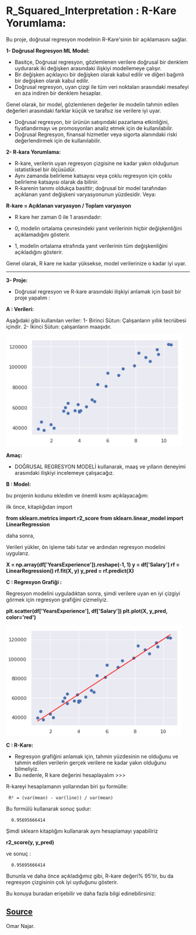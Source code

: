 # R_Squared_Interpretation : R-Kare Yorumlama: 
Bu proje, doğrusal regresyon modelinin R-Kare'sinin bir açıklamasını sağlar. 

**1- Doğrusal Regresyon ML Model:**

- Basitçe, Doğrusal regresyon, gözlemlenen verilere doğrusal bir denklem uydurarak iki değişken arasındaki ilişkiyi modellemeye çalışır.
- Bir değişken açıklayıcı bir değişken olarak kabul edilir ve diğeri bağımlı bir değişken olarak kabul edilir.
- Doğrusal regresyon, uyan çizgi ile tüm veri noktaları arasındaki mesafeyi en aza indiren bir denklem hesaplar.

Genel olarak, bir model, gözlemlenen değerler ile modelin tahmin edilen değerleri arasındaki farklar küçük ve tarafsız ise verilere iyi uyar. 

- Doğrusal regresyon, bir ürünün satışındaki pazarlama etkinliğini, fiyatlandırmayı ve promosyonları analiz etmek için de kullanılabilir.
- Doğrusal Regresyon, finansal hizmetler veya sigorta alanındaki riski değerlendirmek için de kullanılabilir. 

**2- R-kara Yorumlama:**

- R-kare, verilerin uyan regresyon çizgisine ne kadar yakın olduğunun istatistiksel bir ölçüsüdür. 
- Aynı zamanda belirleme katsayısı veya çoklu regresyon için çoklu belirleme katsayısı olarak da bilinir.
- R-karenin tanımı oldukça basittir; doğrusal bir model tarafından açıklanan yanıt değişkeni varyasyonunun yüzdesidir. Veya:

**R-kare = Açıklanan varyasyon / Toplam varyasyon**

- R kare her zaman 0 ile 1  arasındadır:

- 0, modelin ortalama çevresindeki yanıt verilerinin hiçbir değişkenliğini açıklamadığını gösterir.
- 1, modelin ortalama etrafında yanıt verilerinin tüm değişkenliğini açıkladığını gösterir.
 
Genel olarak, R kare ne kadar yüksekse, model verilerinize o kadar iyi uyar. 

------------------------------------------------------------------------------------------------

**3- Proje:**

- Doğrusal regresyon ve R-kare arasındaki ilişkiyi anlamak için basit bir proje yapalım : 

**A : Verileri:**

Aşağıdaki gibi kullanılan veriler:
1- Birinci Sütun: Çalışanların yıllık tecrübesi içindir.
2- İkinci Sütun: çalışanların maaşıdır.

![DATA](https://github.com/omarnj-lab/R_Squared_Interpretation-/blob/main/Data.png)

**Amaç:**

- DOĞRUSAL REGRESYON MODELİ kullanarak, maaş ve yılların deneyimi arasındaki ilişkiyi incelemeye çalışacağız. 


**B : Model:** 

bu projenin kodunu ekledim ve önemli kısmı açıklayacağım:

ilk önce, kitaplığıdan import 

**from sklearn.metrics import r2_score**
**from sklearn.linear_model import LinearRegression**


daha sonra, 

Verileri yükler, ön işleme tabi tutar ve ardından regresyon modelini uygularız. 

**X = np.array(df['YearsExperience']).reshape(-1, 1)
y = df['Salary']
rf = LinearRegression()
rf.fit(X, y)
y_pred = rf.predict(X)**


**C : Regresyon Grafiği :** 

Regresyon modelini uyguladıktan sonra, şimdi verilere uyan en iyi çizgiyi görmek için regresyon grafiğini çizmeliyiz.

**plt.scatter(df['YearsExperience'], df['Salary'])
plt.plot(X, y_pred, color='red')**

![Result](https://github.com/omarnj-lab/R_Squared_Interpretation-/blob/main/RegressionGraph.png)

**C : R-Kare:** 

- Regresyon grafiğini anlamak için, tahmin yüzdesinin ne olduğunu ve tahmin edilen verilerin gerçek verilere ne kadar yakın olduğunu bilmeliyiz.
-  Bu nedenle, R kare değerini hesaplayalım >>> 

R-kareyi hesaplamanın yollarından biri şu formülle: 
     
     R² = (var(mean) - var(line)) / var(mean)
     
Bu formülü kullanarak sonuç şudur: 

      0.95695666414


Şimdi sklearn kitaplığını kullanarak aynı hesaplamayı yapabiliriz 

**r2_score(y, y_pred)**

ve sonuç :

      0.95695666414

Bununla ve daha önce açıkladığımız gibi, R-kare değeri% 95'tir, bu da regresyon çizgisinin çok iyi uyduğunu gösterir.

Bu konuya buradan erişebilir ve daha fazla bilgi edinebilirsiniz: 

[Source](https://towardsdatascience.com/statistics-for-machine-learning-r-squared-explained-425ddfebf667)
--------------------------------------------------------------------------------------------------------

Omar Najar.













